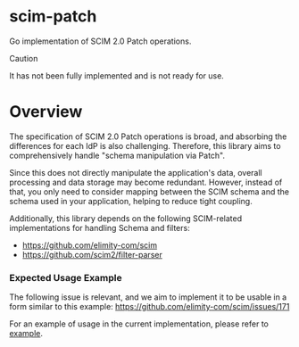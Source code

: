# scim-patch
Go implementation of SCIM 2.0 Patch operations.

> [!CAUTION]
> It has not been fully implemented and is not ready for use.

# Overview

The specification of SCIM 2.0 Patch operations is broad, and absorbing the differences for each IdP is also challenging.
Therefore, this library aims to comprehensively handle "schema manipulation via Patch".

Since this does not directly manipulate the application's data, overall processing and data storage may become redundant.
However, instead of that, you only need to consider mapping between the SCIM schema and the schema used in your application, helping to reduce tight coupling.

Additionally, this library depends on the following SCIM-related implementations for handling Schema and filters:

- https://github.com/elimity-com/scim
- https://github.com/scim2/filter-parser

### Expected Usage Example

The following issue is relevant, and we aim to implement it to be usable in a form similar to this example:
https://github.com/elimity-com/scim/issues/171

For an example of usage in the current implementation, please refer to [example](./example/README.md).
